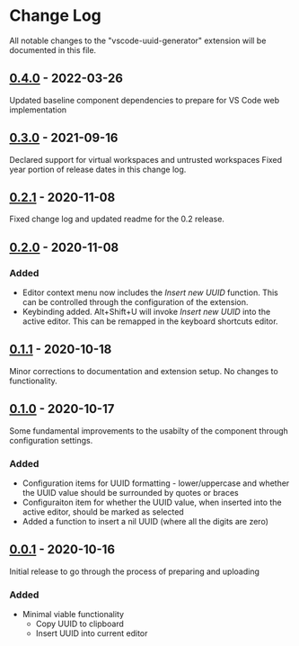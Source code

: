 # Change Log

All notable changes to the "vscode-uuid-generator" extension will be documented in this file.

## [0.4.0] - 2022-03-26
Updated baseline component dependencies to prepare for VS Code web implementation

## [0.3.0] - 2021-09-16
Declared support for virtual workspaces and untrusted workspaces
Fixed year portion of release dates in this change log.

## [0.2.1] - 2020-11-08
Fixed change log and updated readme for the 0.2 release.

## [0.2.0] - 2020-11-08
### Added
* Editor context menu now includes the _Insert new UUID_ function. This can be controlled through the configuration of the extension.
* Keybinding added. Alt+Shift+U will invoke _Insert new UUID_ into the active editor. This can be remapped in the keyboard shortcuts editor.

## [0.1.1] - 2020-10-18
Minor corrections to documentation and extension setup. No changes to functionality.

## [0.1.0] - 2020-10-17
Some fundamental improvements to the usabilty of the component through configuration settings.
### Added
- Configuration items for UUID formatting - lower/uppercase and whether the UUID value should be surrounded by quotes or braces
- Configuraiton item for whether the UUID value, when inserted into the active editor, should be marked as selected
- Added a function to insert a nil UUID (where all the digits are zero)

## [0.0.1] - 2020-10-16
Initial release to go through the process of preparing and uploading
### Added
- Minimal viable functionality
    - Copy UUID to clipboard
    - Insert UUID into current editor

[0.4.0]: https://github.com/Motivesoft/vscode-uuid-generator/releases/tag/v0.4.0
[0.3.0]: https://github.com/Motivesoft/vscode-uuid-generator/releases/tag/v0.3.0
[0.2.1]: https://github.com/Motivesoft/vscode-uuid-generator/releases/tag/v0.2.1
[0.2.0]: https://github.com/Motivesoft/vscode-uuid-generator/releases/tag/v0.2.0
[0.1.1]: https://github.com/Motivesoft/vscode-uuid-generator/releases/tag/v0.1.1
[0.1.0]: https://github.com/Motivesoft/vscode-uuid-generator/releases/tag/v0.1.0
[0.0.1]: https://github.com/Motivesoft/vscode-uuid-generator/releases/tag/v0.0.1
